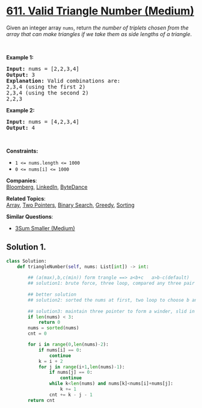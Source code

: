 # [611. Valid Triangle Number (Medium)](https://leetcode.com/problems/valid-triangle-number/)

<p>Given an integer array <code>nums</code>, return <em>the number of triplets chosen from the array that can make triangles if we take them as side lengths of a triangle</em>.</p>

<p>&nbsp;</p>
<p><strong>Example 1:</strong></p>

<pre><strong>Input:</strong> nums = [2,2,3,4]
<strong>Output:</strong> 3
<strong>Explanation:</strong> Valid combinations are: 
2,3,4 (using the first 2)
2,3,4 (using the second 2)
2,2,3
</pre>

<p><strong>Example 2:</strong></p>

<pre><strong>Input:</strong> nums = [4,2,3,4]
<strong>Output:</strong> 4
</pre>

<p>&nbsp;</p>
<p><strong>Constraints:</strong></p>

<ul>
	<li><code>1 &lt;= nums.length &lt;= 1000</code></li>
	<li><code>0 &lt;= nums[i] &lt;= 1000</code></li>
</ul>


**Companies**:  
[Bloomberg](https://leetcode.com/company/bloomberg), [LinkedIn](https://leetcode.com/company/linkedin), [ByteDance](https://leetcode.com/company/bytedance)

**Related Topics**:  
[Array](https://leetcode.com/tag/array/), [Two Pointers](https://leetcode.com/tag/two-pointers/), [Binary Search](https://leetcode.com/tag/binary-search/), [Greedy](https://leetcode.com/tag/greedy/), [Sorting](https://leetcode.com/tag/sorting/)

**Similar Questions**:
* [3Sum Smaller (Medium)](https://leetcode.com/problems/3sum-smaller/)

## Solution 1.

```python
class Solution:
    def triangleNumber(self, nums: List[int]) -> int:
        
        ## (a(max),b,c(min)) form trangle ==> a<b+c   a>b-c(default)
        ## solution1: brute force, three loop, compared any three pair  O(n^3)
        
        ## better solution
        ## solution2: sorted the nums at first, two loop to choose b and c, a is greate than b,c, use binary search to find the max possible a O(n^2*logn)
        
        ## solution3: maintain three pointer to form a winder, slid in the sorted nums
        if len(nums) < 3:
            return 0
        nums = sorted(nums)
        cnt = 0

        for i in range(0,len(nums)-2):
            if nums[i] == 0:
                continue
            k = i + 2
            for j in range(i+1,len(nums)-1):
                if nums[j] == 0:
                    continue
                while k<len(nums) and nums[k]<nums[i]+nums[j]:
                    k += 1
                cnt += k - j - 1
        return cnt
        
        
```